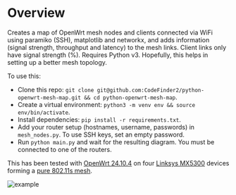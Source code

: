 # Overview
Creates a map of OpenWrt mesh nodes and clients connected via WiFi using paramiko (SSH), matplotlib and networkx, and adds information (signal strength, throughput and latency) to the mesh links. Client links only have signal strength (%). Requires Python v3. Hopefully, this helps in setting up a better mesh topology.

To use this:
- Clone this repo: `git clone git@github.com:CodeFinder2/python-openwrt-mesh-map.git && cd python-openwrt-mesh-map`.
- Create a virtual environment: `python3 -m venv env && source env/bin/activate`.
- Install dependencies: `pip install -r requirements.txt`.
- Add your router setup (hostnames, username, passwords) in `mesh_nodes.py`. To use SSH keys, set an empty password.
- Run `python main.py` and wait for the resulting diagram. You must be connected to one of the routers.

This has been tested with [OpenWrt 24.10.4](https://openwrt.org/releases/24.10/changelog-24.10.4) on four [Linksys MX5300](https://openwrt.org/toh/linksys/mx5300) devices forming a [pure 802.11s mesh](https://www.onemarcfifty.com/blog/video/wifi-mesh-diy/).

![example](https://github.com/user-attachments/assets/2088ef5c-2472-4743-86da-eb98ae243fed)
